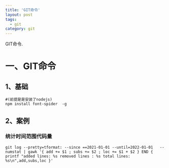 ```yaml
---
title: 'GIT命令'
layout: post
tags:
  - git
category: git
---
```

GIT命令.

<!--more-->

# 一、GIT命令

## 1、基础

```shell
#(前提是是安装了nodejs)
npm install font-spider  -g  
```

## 2、案例

### 统计时间范围代码量

```shell
git log --pretty=tformat: --since ==2021-01-01 --until=2022-01-01   --numstat | gawk '{ add += $1 ; subs += $2 ; loc += $1 + $2 } END { printf "added lines: %s removed lines : %s total lines: %s\n",add,subs,loc }' 
```
